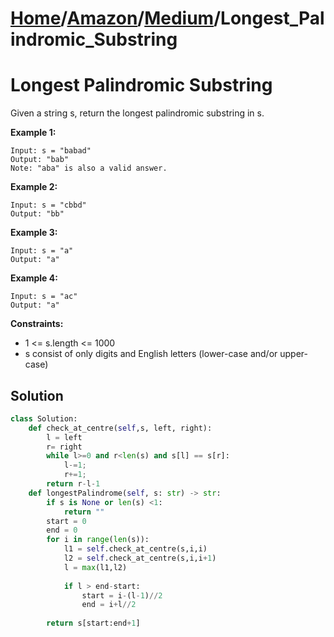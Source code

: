 # [Home](./../..)/[Amazon](./..)/[Medium](./)/Longest_Palindromic_Substring
<h1>Longest Palindromic Substring</h1>

<p>
Given a string s, return the longest palindromic substring in s.

</p>

<b>Example 1:</b>

    Input: s = "babad"
    Output: "bab"
    Note: "aba" is also a valid answer.

<b>Example 2:</b>

    Input: s = "cbbd"
    Output: "bb"

<b>Example 3:</b>

    Input: s = "a"
    Output: "a"

<b>Example 4:</b>

    Input: s = "ac"
    Output: "a"
 
<b>Constraints:</b>

- 1 <= s.length <= 1000
- s consist of only digits and English letters (lower-case and/or upper-case)

<h2>Solution</h2>

```python
class Solution:
    def check_at_centre(self,s, left, right):
        l = left
        r= right
        while l>=0 and r<len(s) and s[l] == s[r]:
            l-=1;
            r+=1;
        return r-l-1
    def longestPalindrome(self, s: str) -> str:
        if s is None or len(s) <1:
            return ""
        start = 0
        end = 0
        for i in range(len(s)):
            l1 = self.check_at_centre(s,i,i)
            l2 = self.check_at_centre(s,i,i+1)
            l = max(l1,l2)
            
            if l > end-start:
                start = i-(l-1)//2
                end = i+l//2
                
        return s[start:end+1]
```

